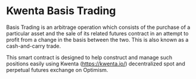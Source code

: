 # Kwenta Basis Trading

Basis Trading is an arbitrage operation which consists of the purchase of a particular asset and the sale of its related futures contract in an attempt to profit from a change in the basis between the two. This is also known as a cash-and-carry trade.

This smart contract is designed to help construct and manage such positions easily using Kwenta (https://kwenta.io/) decentralized spot and perpetual futures exchange on Optimism.
